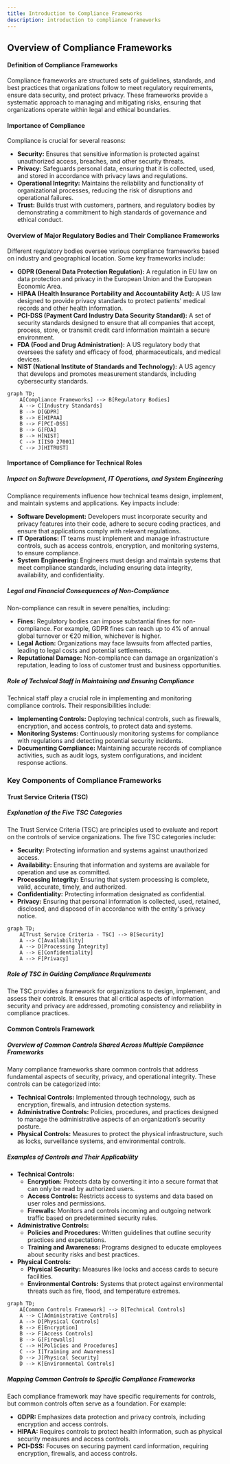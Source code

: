 ```yaml
---
title: Introduction to Compliance Frameworks
description: introduction to compliance frameworks
---
```



## Overview of Compliance Frameworks

#### Definition of Compliance Frameworks

Compliance frameworks are structured sets of guidelines, standards, and best practices that organizations follow to meet regulatory requirements, ensure data security, and protect privacy. These frameworks provide a systematic approach to managing and mitigating risks, ensuring that organizations operate within legal and ethical boundaries.

#### Importance of Compliance

Compliance is crucial for several reasons:

- **Security:** Ensures that sensitive information is protected against unauthorized access, breaches, and other security threats.
- **Privacy:** Safeguards personal data, ensuring that it is collected, used, and stored in accordance with privacy laws and regulations.
- **Operational Integrity:** Maintains the reliability and functionality of organizational processes, reducing the risk of disruptions and operational failures.
- **Trust:** Builds trust with customers, partners, and regulatory bodies by demonstrating a commitment to high standards of governance and ethical conduct.

#### Overview of Major Regulatory Bodies and Their Compliance Frameworks

Different regulatory bodies oversee various compliance frameworks based on industry and geographical location. Some key frameworks include:

- **GDPR (General Data Protection Regulation):** A regulation in EU law on data protection and privacy in the European Union and the European Economic Area.
- **HIPAA (Health Insurance Portability and Accountability Act):** A US law designed to provide privacy standards to protect patients' medical records and other health information.
- **PCI-DSS (Payment Card Industry Data Security Standard):** A set of security standards designed to ensure that all companies that accept, process, store, or transmit credit card information maintain a secure environment.
- **FDA (Food and Drug Administration):** A US regulatory body that oversees the safety and efficacy of food, pharmaceuticals, and medical devices.
- **NIST (National Institute of Standards and Technology):** A US agency that develops and promotes measurement standards, including cybersecurity standards.

```mermaid
graph TD;
    A[Compliance Frameworks] --> B[Regulatory Bodies]
    A --> C[Industry Standards]
    B --> D[GDPR]
    B --> E[HIPAA]
    B --> F[PCI-DSS]
    B --> G[FDA]
    B --> H[NIST]
    C --> I[ISO 27001]
    C --> J[HITRUST]
```

#### Importance of Compliance for Technical Roles

##### Impact on Software Development, IT Operations, and System Engineering

Compliance requirements influence how technical teams design, implement, and maintain systems and applications. Key impacts include:

- **Software Development:** Developers must incorporate security and privacy features into their code, adhere to secure coding practices, and ensure that applications comply with relevant regulations.
- **IT Operations:** IT teams must implement and manage infrastructure controls, such as access controls, encryption, and monitoring systems, to ensure compliance.
- **System Engineering:** Engineers must design and maintain systems that meet compliance standards, including ensuring data integrity, availability, and confidentiality.

##### Legal and Financial Consequences of Non-Compliance

Non-compliance can result in severe penalties, including:

- **Fines:** Regulatory bodies can impose substantial fines for non-compliance. For example, GDPR fines can reach up to 4% of annual global turnover or €20 million, whichever is higher.
- **Legal Action:** Organizations may face lawsuits from affected parties, leading to legal costs and potential settlements.
- **Reputational Damage:** Non-compliance can damage an organization's reputation, leading to loss of customer trust and business opportunities.

##### Role of Technical Staff in Maintaining and Ensuring Compliance
Technical staff play a crucial role in implementing and monitoring compliance controls. Their responsibilities include:
- **Implementing Controls:** Deploying technical controls, such as firewalls, encryption, and access controls, to protect data and systems.
- **Monitoring Systems:** Continuously monitoring systems for compliance with regulations and detecting potential security incidents.
- **Documenting Compliance:** Maintaining accurate records of compliance activities, such as audit logs, system configurations, and incident response actions.


### Key Components of Compliance Frameworks

#### Trust Service Criteria (TSC)

##### Explanation of the Five TSC Categories

The Trust Service Criteria (TSC) are principles used to evaluate and report on the controls of service organizations. The five TSC categories include:

- **Security:** Protecting information and systems against unauthorized access.
- **Availability:** Ensuring that information and systems are available for operation and use as committed.
- **Processing Integrity:** Ensuring that system processing is complete, valid, accurate, timely, and authorized.
- **Confidentiality:** Protecting information designated as confidential.
- **Privacy:** Ensuring that personal information is collected, used, retained, disclosed, and disposed of in accordance with the entity's privacy notice.

```mermaid
graph TD;
    A[Trust Service Criteria - TSC] --> B[Security]
    A --> C[Availability]
    A --> D[Processing Integrity]
    A --> E[Confidentiality]
    A --> F[Privacy]
```

##### Role of TSC in Guiding Compliance Requirements
The TSC provides a framework for organizations to design, implement, and assess their controls. It ensures that all critical aspects of information security and privacy are addressed, promoting consistency and reliability in compliance practices.

#### Common Controls Framework

##### Overview of Common Controls Shared Across Multiple Compliance Frameworks
Many compliance frameworks share common controls that address fundamental aspects of security, privacy, and operational integrity. These controls can be categorized into:

- **Technical Controls:** Implemented through technology, such as encryption, firewalls, and intrusion detection systems.
- **Administrative Controls:** Policies, procedures, and practices designed to manage the administrative aspects of an organization’s security posture.
- **Physical Controls:** Measures to protect the physical infrastructure, such as locks, surveillance systems, and environmental controls.

##### Examples of Controls and Their Applicability
- **Technical Controls:** 
  - **Encryption:** Protects data by converting it into a secure format that can only be read by authorized users.
  - **Access Controls:** Restricts access to systems and data based on user roles and permissions.
  - **Firewalls:** Monitors and controls incoming and outgoing network traffic based on predetermined security rules.
- **Administrative Controls:** 
  - **Policies and Procedures:** Written guidelines that outline security practices and expectations.
  - **Training and Awareness:** Programs designed to educate employees about security risks and best practices.
- **Physical Controls:** 
  - **Physical Security:** Measures like locks and access cards to secure facilities.
  - **Environmental Controls:** Systems that protect against environmental threats such as fire, flood, and temperature extremes.

```mermaid
graph TD;
    A[Common Controls Framework] --> B[Technical Controls]
    A --> C[Administrative Controls]
    A --> D[Physical Controls]
    B --> E[Encryption]
    B --> F[Access Controls]
    B --> G[Firewalls]
    C --> H[Policies and Procedures]
    C --> I[Training and Awareness]
    D --> J[Physical Security]
    D --> K[Environmental Controls]
```

##### Mapping Common Controls to Specific Compliance Frameworks
Each compliance framework may have specific requirements for controls, but common controls often serve as a foundation. For example:
- **GDPR:** Emphasizes data protection and privacy controls, including encryption and access controls.
- **HIPAA:** Requires controls to protect health information, such as physical security measures and access controls.
- **PCI-DSS:** Focuses on securing payment card information, requiring encryption, firewalls, and access controls.





